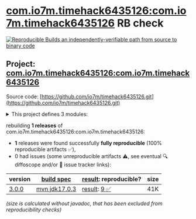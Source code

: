 [com.io7m.timehack6435126:com.io7m.timehack6435126](https://central.sonatype.com/artifact/com.io7m.timehack6435126/com.io7m.timehack6435126/versions) RB check
=======

[![Reproducible Builds](https://reproducible-builds.org/images/logos/rb.svg) an independently-verifiable path from source to binary code](https://reproducible-builds.org/)

## Project: [com.io7m.timehack6435126:com.io7m.timehack6435126](https://central.sonatype.com/artifact/com.io7m.timehack6435126/com.io7m.timehack6435126/versions)

Source code: [https://github.com/io7m/timehack6435126.git](https://github.com/io7m/timehack6435126.git)

<details><summary>This project defines 3 modules:</summary>

* [com.io7m.timehack6435126:com.io7m.timehack6435126](https://central.sonatype.com/artifact/com.io7m.timehack6435126/com.io7m.timehack6435126/3.0.0)
* [com.io7m.timehack6435126:com.io7m.timehack6435126.core](https://central.sonatype.com/artifact/com.io7m.timehack6435126/com.io7m.timehack6435126.core/3.0.0)
* [com.io7m.timehack6435126:com.io7m.timehack6435126.documentation](https://central.sonatype.com/artifact/com.io7m.timehack6435126/com.io7m.timehack6435126.documentation/3.0.0)
</details>

rebuilding **1 releases** of com.io7m.timehack6435126:com.io7m.timehack6435126:
- **1** releases were found successfully **fully reproducible** (100% reproducible artifacts :white_check_mark:),
- 0 had issues (some unreproducible artifacts :warning:, see eventual :mag: diffoscope and/or :memo: issue tracker links):

| version | [build spec](/BUILDSPEC.md) | [result](https://reproducible-builds.org/docs/jvm/): reproducible? | size |
| -- | --------- | ------ | -- |
| [3.0.0](https://central.sonatype.com/artifact/com.io7m.timehack6435126/com.io7m.timehack6435126/3.0.0/pom) | [mvn jdk17.0.3](com.io7m.timehack6435126-3.0.0.buildspec) | [result](com.io7m.timehack6435126-3.0.0.buildinfo): [9 :white_check_mark: ](com.io7m.timehack6435126-3.0.0.buildcompare) | 41K |

<i>(size is calculated without javadoc, that has been excluded from reproducibility checks)</i>
